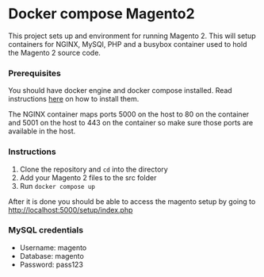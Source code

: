 # Docker compose Magento2

This project sets up and environment for running Magento 2.
This will setup containers for NGINX, MySQl, PHP and a busybox container
used to hold the Magento 2 source code.

### Prerequisites

You should have docker engine and docker compose installed.
Read instructions [here](https://docs.docker.com/compose/install/)
on how to install them.

The NGINX container maps ports 5000 on the host to 80 on the container
and 5001 on the host to 443 on the container so make sure those
ports are available in the host.

### Instructions

1. Clone the repository and `cd` into the directory
2. Add your Magento 2 files to the src folder
3. Run `docker compose up`

After it is done you should be able to access the magento setup by going to
[http://localhost:5000/setup/index.php](http://localhost:5000/setup/index.php)

### MySQL credentials

* Username: magento
* Database: magento
* Password: pass123
